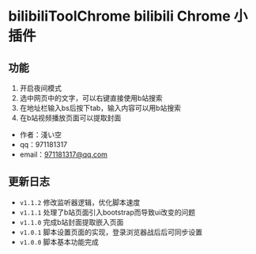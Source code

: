 # bilibiliToolChrome bilibili Chrome 小插件

## 功能

1. 开启夜间模式
2. 选中网页中的文字，可以右键直接使用b站搜索
3. 在地址栏输入bs后按下tab，输入内容可以用b站搜索
4. 在b站视频播放页面可以提取封面

* 作者：淺い空
* qq：971181317
* email：971181317@qq.com

## 更新日志

* `v1.1.2` 修改监听器逻辑，优化脚本速度
* `v1.1.1` 处理了b站页面引入bootstrap而导致ui改变的问题
* `v1.1.0` 完成b站封面提取嵌入页面
* `v1.0.1` 脚本设置页面的实现，登录浏览器战后后可同步设置
* `v1.0.0` 脚本基本功能完成
